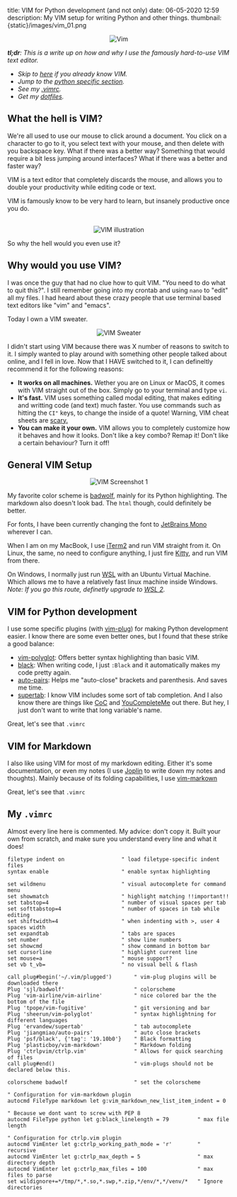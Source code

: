 title: VIM for Python development (and not only)
date: 06-05-2020 12:59
description: My VIM setup for writing Python and other things.
thumbnail: {static}/images/vim_01.png

<center>
<img src="{static}/images/vim_01.png" alt="Vim" style="">
</center>

*__tl;dr__: This is a write up on how and why I use the famously hard-to-use VIM text editor.*

- *Skip to [here](#general-vim-setup) if you already know VIM.*
- *Jump to the [python specific section](#vim-for-python-development).*
- *See my [.vimrc](#my-vimrc).*
- *Get my [dotfiles](https://github.com/duarteocarmo/dotfiles).*


## What the hell is VIM?


We're all used to use our mouse to click around a document. You click on a character to go to it, you select text with your mouse, and then delete with you backspace key. What if there was a better way? Something that would require a bit less jumping around interfaces? What if there was a better and faster way?

VIM is a text editor that completely discards the mouse, and allows you to double your productivity while editing code or text. 

VIM is famously know to be very hard to learn, but insanely productive once you do. 

<br>
<center>
<img src="{static}/images/vim_02.png" alt="VIM illustration" style="max-width:70%;">
</center>

So why the hell would you even use it?

## Why would you use VIM?

I was once the guy that had no clue how to quit VIM. "You need to do what to quit this?". I still remember going into my crontab and using `nano` to "edit" all my files. I had heard about these crazy people that use terminal based text editors like "vim" and "emacs". 

Today I own a VIM sweater. 
<br>
<center>
<img src="{static}/images/vim_03.png" alt="VIM Sweater" style="">
</center>

I didn't start using VIM because there was X number of reasons to switch to it. I simply wanted to play around with something other people talked about online, and I fell in love. Now that I HAVE switched to it, I can defineltly recommend it for the following reasons:

- __It works on all machines.__ Wether you are on Linux or MacOS, it comes with VIM straight out of the box. Simply go to your terminal and type `vi`. 
- __It's fast.__ VIM uses something called modal editing, that makes editing and writting code (and text) much faster. You use commands such as hitting the `CI"` keys, to change the inside of a quote! Warning, VIM cheat sheets are [scary.](https://xianblog.wordpress.com/2015/03/18/the-vim-cheat-sheet/) 
- __You can make it your own.__ VIM allows you to completely customize how it behaves and how it looks. Don't like a key combo? Remap it! Don't like a certain behaviour? Turn it off!

## General VIM Setup

<center>
<img src="{static}/images/vim_04.png" alt="VIM Screenshot 1" style="">
</center>

My favorite color scheme is [badwolf](https://github.com/sjl/badwolf), mainly for its Python highlighting. The markdown also doesn't look bad. The `html` though, could definitely be better. 

For fonts, I have been currently changing the font to [JetBrains Mono](https://www.jetbrains.com/lp/mono/) wherever I can.

When I am on my MacBook, I use [iTerm2](https://www.iterm2.com/) and run VIM straight from it. On Linux, the same, no need to configure anything, I just fire [Kitty](https://sw.kovidgoyal.net/kitty/), and run VIM from there. 

On Windows, I normally just run [WSL](https://docs.microsoft.com/en-us/windows/wsl/install-win10) with an Ubuntu Virtual Machine. Which allows me to have a relatively fast linux machine inside Windows. *Note: If you go this route, definetly upgrade to [WSL 2](https://docs.microsoft.com/en-us/windows/wsl/wsl2-index).*


## VIM for Python development

I use some specific plugins (with [vim-plug](https://github.com/junegunn/vim-plug)) for making Python development easier. I know there are some even better ones, but I found that these strike a good balance: 

- [vim-polyglot](https://github.com/sheerun/vim-polyglot): Offers better syntax highlighting than basic VIM. 
- [black](https://github.com/psf/black/blob/master/plugin/black.vim): When writing code, I just `:Black` and it automatically makes my code pretty again. 
- [auto-pairs](https://github.com/jiangmiao/auto-pairs): Helps me "auto-close" brackets and parenthesis. And saves me time. 
- [supertab](https://github.com/ervandew/supertab): I know VIM includes some sort of tab completion. And I also know there are things like [CoC](https://github.com/neoclide/coc.nvim) and [YouCompleteMe](https://github.com/ycm-core/YouCompleteMe) out there. But hey, I just don't want to write that long variable's name. 

Great, let's see that `.vimrc`

## VIM for Markdown 

I also like using VIM for most of my markdown editing. Either it's some documentation, or even my notes (I use [Joplin](https://joplinapp.org/) to write down my notes and thoughts). Mainly because of its folding capabilities, I use [vim-markown](https://github.com/plasticboy/vim-markdown)

Great, let's see that `.vimrc`

## My `.vimrc`

Almost every line here is commented. My advice: don't copy it. Built your own from scratch, and make sure you understand every line and what it does!


```vim
filetype indent on                  " load filetype-specific indent files
syntax enable                       " enable syntax highlighting

set wildmenu                        " visual autocomplete for command menu
set showmatch                       " highlight matching !!important!!
set tabstop=4                       " number of visual spaces per tab
set softtabstop=4                   " number of spaces in tab while editing
set shiftwidth=4                    " when indenting with >, user 4 spaces width
set expandtab 	                    " tabs are spaces
set number                          " show line numbers
set showcmd                         " show command in bottom bar
set cursorline                      " highlight current line
set mouse=a                         " mouse support?                        
set vb t_vb=                        " no visual bell & flash

call plug#begin('~/.vim/plugged')       " vim-plug plugins will be downloaded there
Plug 'sjl/badwolf'                      " colorscheme
Plug 'vim-airline/vim-airline'          " nice colored bar the the bottom of the file 
Plug 'tpope/vim-fugitive'               " git versioning and bar 
Plug 'sheerun/vim-polyglot'             " syntax highlightning for different languages
Plug 'ervandew/supertab'                " tab autocomplete
Plug 'jiangmiao/auto-pairs'             " auto close brackets
Plug 'psf/black', {'tag': '19.10b0'}    " Black formatting
Plug 'plasticboy/vim-markdown'          " Markdown folding 
Plug 'ctrlpvim/ctrlp.vim'               " Allows for quick searching of files
call plug#end()                         " vim-plugs should not be declared below this.

colorscheme badwolf                     " set the colorscheme

" Configuration for vim-markdown plugin
autocmd FileType markdown let g:vim_markdown_new_list_item_indent = 0

" Because we dont want to screw with PEP 8
autocmd FileType python let g:black_linelength = 79         " max file length

" Configuration for ctrlp.vim plugin
autocmd VimEnter let g:ctrlp_working_path_mode = 'r'        " recursive
autocmd VimEnter let g:ctrlp_max_depth = 5                  " max directory depth
autocmd VimEnter let g:ctrlp_max_files = 100                " max files to parse
set wildignore+=*/tmp/*,*.so,*.swp,*.zip,*/env/*,*/venv/*   " Ignore directories
```
